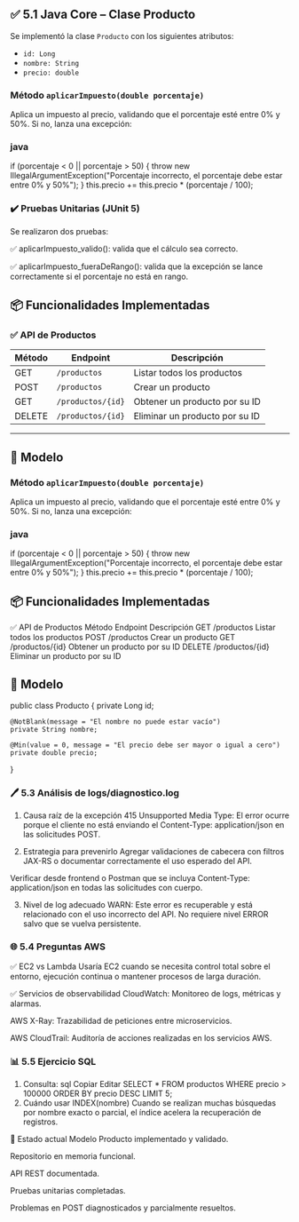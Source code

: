 ## ✅ 5.1 Java Core – Clase Producto

Se implementó la clase `Producto` con los siguientes atributos:

- `id: Long`
- `nombre: String`
- `precio: double`

### Método `aplicarImpuesto(double porcentaje)`
Aplica un impuesto al precio, validando que el porcentaje esté entre 0% y 50%. Si no, lanza una excepción:

### java
if (porcentaje < 0 || porcentaje > 50) {
    throw new IllegalArgumentException("Porcentaje incorrecto, el porcentaje debe estar entre 0% y 50%");
}
this.precio += this.precio * (porcentaje / 100);

### ✔️ Pruebas Unitarias (JUnit 5)
Se realizaron dos pruebas:

✅ aplicarImpuesto_valido(): valida que el cálculo sea correcto.

✅ aplicarImpuesto_fueraDeRango(): valida que la excepción se lance correctamente si el porcentaje no está en rango.

## 📦 Funcionalidades Implementadas

### ✅ API de Productos

| Método | Endpoint              | Descripción                           |
|--------|------------------------|----------------------------------------|
| GET    | `/productos`           | Listar todos los productos             |
| POST   | `/productos`           | Crear un producto                      |
| GET    | `/productos/{id}`      | Obtener un producto por su ID          |
| DELETE | `/productos/{id}`      | Eliminar un producto por su ID         |

---

## 📘 Modelo

### Método `aplicarImpuesto(double porcentaje)`

Aplica un impuesto al precio, validando que el porcentaje esté entre 0% y 50%. Si no, lanza una excepción:

### java
if (porcentaje < 0 || porcentaje > 50) {
    throw new IllegalArgumentException("Porcentaje incorrecto, el porcentaje debe estar entre 0% y 50%");
}
this.precio += this.precio * (porcentaje / 100); 


## 📦 Funcionalidades Implementadas
✅ API de Productos
Método	Endpoint	Descripción
GET	/productos	Listar todos los productos
POST	/productos	Crear un producto
GET	/productos/{id}	Obtener un producto por su ID
DELETE	/productos/{id}	Eliminar un producto por su ID

## 📘 Modelo

public class Producto {
private Long id;

    @NotBlank(message = "El nombre no puede estar vacío")
    private String nombre;

    @Min(value = 0, message = "El precio debe ser mayor o igual a cero")
    private double precio;
}
### 🖊️ 5.3 Análisis de logs/diagnostico.log
1. Causa raíz de la excepción
   415 Unsupported Media Type: El error ocurre porque el cliente no está enviando el Content-Type: application/json en las solicitudes POST.

2. Estrategia para prevenirlo
   Agregar validaciones de cabecera con filtros JAX-RS o documentar correctamente el uso esperado del API.

Verificar desde frontend o Postman que se incluya Content-Type: application/json en todas las solicitudes con cuerpo.

3. Nivel de log adecuado
   WARN: Este error es recuperable y está relacionado con el uso incorrecto del API. No requiere nivel ERROR salvo que se vuelva persistente.

### 🌐 5.4 Preguntas AWS
✅ EC2 vs Lambda
Usaría EC2 cuando se necesita control total sobre el entorno, ejecución continua o mantener procesos de larga duración.

✅ Servicios de observabilidad
CloudWatch: Monitoreo de logs, métricas y alarmas.

AWS X-Ray: Trazabilidad de peticiones entre microservicios.

AWS CloudTrail: Auditoría de acciones realizadas en los servicios AWS.

### 📊 5.5 Ejercicio SQL
1. Consulta:
   sql
   Copiar
   Editar
   SELECT * FROM productos
   WHERE precio > 100000
   ORDER BY precio DESC
   LIMIT 5;
2. Cuándo usar INDEX(nombre)
   Cuando se realizan muchas búsquedas por nombre exacto o parcial, el índice acelera la recuperación de registros.

📅 Estado actual
Modelo Producto implementado y validado.

Repositorio en memoria funcional.

API REST documentada.

Pruebas unitarias completadas.

Problemas en POST diagnosticados y parcialmente resueltos.


